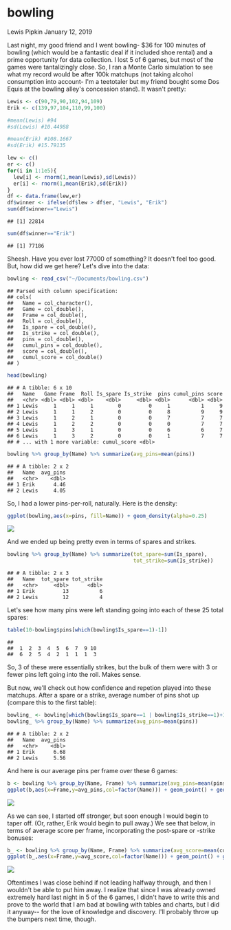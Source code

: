 bowling
================
Lewis Pipkin
January 12, 2019

Last night, my good friend and I went bowling- $36 for 100 minutes of bowling (which would be a fantastic deal if it included shoe rental) and a prime opportunity for data collection. I lost 5 of 6 games, but most of the games were tantalizingly close. So, I ran a Monte Carlo simulation to see what my record would be after 100k matchups (not taking alcohol consumption into account- I'm a teetotaler but my friend bought some Dos Equis at the bowling alley's concession stand). It wasn't pretty:

``` r
Lewis <- c(90,79,90,102,94,109)
Erik <- c(139,97,104,110,99,100)

#mean(Lewis) #94
#sd(Lewis) #10.44988

#mean(Erik) #108.1667
#sd(Erik) #15.79135

lew <- c()
er <- c()
for(i in 1:1e5){
  lew[i] <- rnorm(1,mean(Lewis),sd(Lewis))
  er[i] <- rnorm(1,mean(Erik),sd(Erik))
}
df <- data.frame(lew,er)
df$winner <- ifelse(df$lew > df$er, "Lewis", "Erik")
sum(df$winner=="Lewis")
```

    ## [1] 22814

``` r
sum(df$winner=="Erik")
```

    ## [1] 77186

Sheesh. Have you ever lost 77000 of something? It doesn't feel too good. But, how did we get here? Let's dive into the data:

``` r
bowling <- read_csv("~/Documents/bowling.csv")
```

    ## Parsed with column specification:
    ## cols(
    ##   Name = col_character(),
    ##   Game = col_double(),
    ##   Frame = col_double(),
    ##   Roll = col_double(),
    ##   Is_spare = col_double(),
    ##   Is_strike = col_double(),
    ##   pins = col_double(),
    ##   cumul_pins = col_double(),
    ##   score = col_double(),
    ##   cumul_score = col_double()
    ## )

``` r
head(bowling)
```

    ## # A tibble: 6 x 10
    ##   Name   Game Frame  Roll Is_spare Is_strike  pins cumul_pins score
    ##   <chr> <dbl> <dbl> <dbl>    <dbl>     <dbl> <dbl>      <dbl> <dbl>
    ## 1 Lewis     1     1     1        0         0     1          1     9
    ## 2 Lewis     1     1     2        0         0     8          9     9
    ## 3 Lewis     1     2     1        0         0     7          7     7
    ## 4 Lewis     1     2     2        0         0     0          7     7
    ## 5 Lewis     1     3     1        0         0     6          6     7
    ## 6 Lewis     1     3     2        0         0     1          7     7
    ## # ... with 1 more variable: cumul_score <dbl>

``` r
bowling %>% group_by(Name) %>% summarize(avg_pins=mean(pins))
```

    ## # A tibble: 2 x 2
    ##   Name  avg_pins
    ##   <chr>    <dbl>
    ## 1 Erik      4.46
    ## 2 Lewis     4.05

So, I had a lower pins-per-roll, naturally. Here is the density:

``` r
ggplot(bowling,aes(x=pins, fill=Name)) + geom_density(alpha=0.25)
```

![](bowlingjan12_files/figure-markdown_github/unnamed-chunk-2-1.png)

And we ended up being pretty even in terms of spares and strikes.

``` r
bowling %>% group_by(Name) %>% summarize(tot_spare=sum(Is_spare),
                                         tot_strike=sum(Is_strike))
```

    ## # A tibble: 2 x 3
    ##   Name  tot_spare tot_strike
    ##   <chr>     <dbl>      <dbl>
    ## 1 Erik         13          6
    ## 2 Lewis        12          4

Let's see how many pins were left standing going into each of these 25 total spares:

``` r
table(10-bowling$pins[which(bowling$Is_spare==1)-1])
```

    ## 
    ##  1  2  3  4  5  6  7  9 10 
    ##  6  2  5  4  2  1  1  1  3

So, 3 of these were essentially strikes, but the bulk of them were with 3 or fewer pins left going into the roll. Makes sense.

But now, we'll check out how confidence and repetion played into these matchups. After a spare or a strike, average number of pins shot up (compare this to the first table):

``` r
bowling_ <- bowling[which(bowling$Is_spare==1 | bowling$Is_strike==1)+1,]
bowling_ %>% group_by(Name) %>% summarize(avg_pins=mean(pins))
```

    ## # A tibble: 2 x 2
    ##   Name  avg_pins
    ##   <chr>    <dbl>
    ## 1 Erik      6.68
    ## 2 Lewis     5.56

And here is our average pins per frame over these 6 games:

``` r
b <- bowling %>% group_by(Name, Frame) %>% summarize(avg_pins=mean(pins))
ggplot(b,aes(x=Frame,y=avg_pins,col=factor(Name))) + geom_point() + geom_line()
```

![](bowlingjan12_files/figure-markdown_github/unnamed-chunk-6-1.png)

As we can see, I started off stronger, but soon enough I would begin to taper off. (Or, rather, Erik would begin to pull away.) We see that below, in terms of average score per frame, incorporating the post-spare or -strike bonuses:

``` r
b_ <- bowling %>% group_by(Name, Frame) %>% summarize(avg_score=mean(cumul_score))
ggplot(b_,aes(x=Frame,y=avg_score,col=factor(Name))) + geom_point() + geom_line()
```

![](bowlingjan12_files/figure-markdown_github/unnamed-chunk-7-1.png)

Oftentimes I was close behind if not leading halfway through, and then I wouldn't be able to put him away. I realize that since I was already owned extremely hard last night in 5 of the 6 games, I didn't have to write this and prove to the world that I am bad at bowling with tables and charts, but I did it anyway-- for the love of knowledge and discovery. I'll probably throw up the bumpers next time, though.
